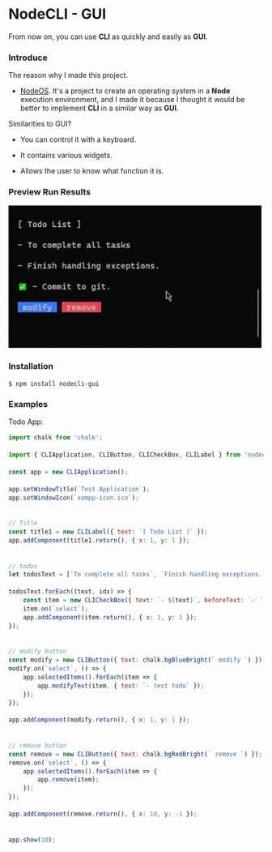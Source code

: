 # NodeCLI - GUI         

From now on, you can use **CLI** as quickly and easily as **GUI**.

### Introduce

The reason why I made this project.

- [NodeOS](https://github.com/ICe1BotMaker/node-os). It's a project to create an operating system in a **Node** execution environment, and I made it because I thought it would be better to implement **CLI** in a similar way as **GUI**.

Similarities to GUI?

- You can control it with a keyboard.

- It contains various widgets.

- Allows the user to know what function it is.

### Preview Run Results

<img src="./imgs/intro.gif" style="width: 500px">

### Installation

```
$ npm install nodecli-gui
```

### Examples

Todo App:

```js
import chalk from 'chalk';

import { CLIApplication, CLIButton, CLICheckBox, CLILabel } from 'nodecli-gui';

const app = new CLIApplication();

app.setWindowTitle(`Test Application`);
app.setWindowIcon(`xampp-icon.ico`);


// Title
const title1 = new CLILabel({ text: `[ Todo List ]` });
app.addComponent(title1.return(), { x: 1, y: 1 });


// todos
let todosText = [`To complete all tasks`, `Finish handling exceptions.`, `Commit to git.`];

todosText.forEach((text, idx) => {
    const item = new CLICheckBox({ text: `- ${text}`, beforeText: `✅ `, bool: idx === 2 });
    item.on(`select`);
    app.addComponent(item.return(), { x: 1, y: 1 });
});


// modify button
const modify = new CLIButton({ text: chalk.bgBlueBright(` modify `) });
modify.on(`select`, () => {
    app.selectedItems().forEach(item => {
        app.modifyText(item, { text: `- test todo` });
    });
});

app.addComponent(modify.return(), { x: 1, y: 1 });


// remove button
const remove = new CLIButton({ text: chalk.bgRedBright(` remove `) });
remove.on(`select`, () => {
    app.selectedItems().forEach(item => {
        app.remove(item);
    });
});

app.addComponent(remove.return(), { x: 10, y: -1 });


app.show(10);
```
